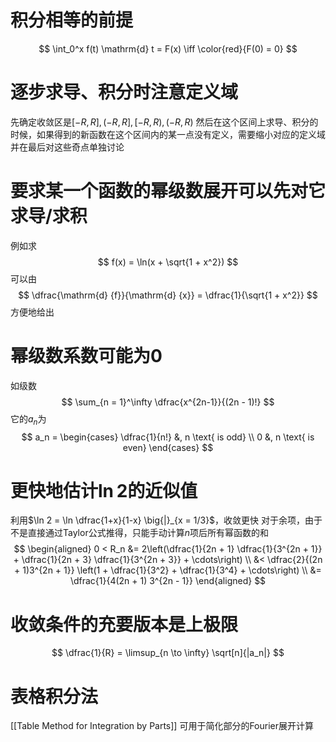 # 积分相等的前提
$$
\int_0^x f(t) \mathrm{d} t = F(x) \iff \color{red}{F(0) = 0}
$$

# 逐步求导、积分时注意定义域
先确定收敛区是$[-R, R],(-R, R],[-R, R), (-R, R)$
然后在这个区间上求导、积分的时候，如果得到的新函数在这个区间内的某一点没有定义，需要缩小对应的定义域
并在最后对这些奇点单独讨论

# 要求某一个函数的幂级数展开可以先对它求导/求积
例如求
$$
f(x) = \ln(x + \sqrt{1 + x^2})
$$
可以由
$$
\dfrac{\mathrm{d} {f}}{\mathrm{d} {x}} = \dfrac{1}{\sqrt{1 + x^2}}
$$
方便地给出

# 幂级数系数可能为$0$
如级数
$$
\sum_{n = 1}^\infty \dfrac{x^{2n-1}}{(2n - 1)!}
$$
它的$a_n$为
$$
a_n = 
\begin{cases} \dfrac{1}{n!} &, n \text{ is odd} \\
0 &, n \text{ is even}
\end{cases}
$$

# 更快地估计$\ln 2$的近似值
利用$\ln 2 = \ln \dfrac{1+x}{1-x} \big{|}_{x = 1/3}$，收敛更快
对于余项，由于不是直接通过Taylor公式推得，只能手动计算$n$项后所有幂函数的和
$$
\begin{aligned}
0 < R_n &= 2\left(\dfrac{1}{2n + 1} \dfrac{1}{3^{2n + 1}} + \dfrac{1}{2n + 3} \dfrac{1}{3^{2n + 3}} + \cdots\right) \\
&< \dfrac{2}{(2n + 1)3^{2n + 1}} \left(1 + \dfrac{1}{3^2} + \dfrac{1}{3^4} + \cdots\right) \\
&= \dfrac{1}{4(2n + 1) 3^{2n - 1}}
\end{aligned}
$$
# 收敛条件的充要版本是上极限
$$
\dfrac{1}{R} = \limsup_{n \to \infty} \sqrt[n]{|a_n|}
$$
# 表格积分法
[[Table Method for Integration by Parts]]
可用于简化部分的Fourier展开计算

